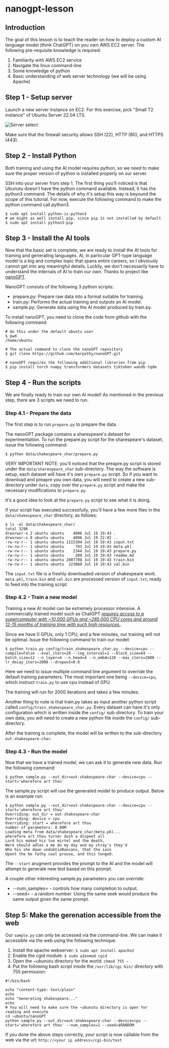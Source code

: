 # nanogpt-lesson

## Introduction

The goal of this lesson is to teach the reader on how to deploy a custom AI
language model (think ChatGPT) on you own AWS EC2 server.
The following pre-requisite knowledge is required:

1. Familiarity with AWS EC2 service
2. Navigate the linux command-line
3. Some knowledge of python
4. Basic understanding of web server technology (we will be using Apache)

## Step 1 - Setup server

Launch a new server instance on EC2.  For this exercise, pick 
"Small T2 instance" of Ubuntu Server 22.04 LTS.

![Server select](1.1_select_server.png)

Make sure that the firewall security allows SSH (22),  HTTP (80), and HTTPS (443).

## Step 2 - Install Python

Both training and using the AI model requires python, so we need to make sure
the proper version of python is installed properly on our server.

SSH into your server from step 1.  The first thing you'll noticed is that
Ubunutu doesn't have the python command available.  Instead, it has the python3
command.  The details of why it's setup this way is beyound the scope of this
tutorial.  For now, execute the following command to make the python command call
python3.

```
$ sudo apt install python-is-python3
# we might as well install pip, since pip is not installed by default
$ sudo apt install python3-pip
```

## Step 3 - Install the AI tools

Now that the basic set is complete, we are ready to install the AI
tools for training and generating languages.  AI, in particular GPT-type
language model is a big and complex topic that spans entire careers, so I
obviously cannot get into any meaningful details.  Luckily, we don't necessarily
have to understand the internals of AI to train our own.  Thanks
to project like [nanoGPT](https://github.com/karpathy/nanoGPT "nanoGPT github").

NanoGPT consists of the following 3 python scripts:

- prepare.py: Prepare raw data into a format suitable for training.
- train.py: Performs the actual training and outputs an AI model.
- sample.py: Generate data using the AI model produced by train.py.

To install nanoGPT, you need to clone the code from github with the following
command:

```
# do this under the default ubuntu user
$ pwd
/home/ubuntu

# The actual command to clone the nanoGPT repository
$ git clone https://github.com/karpathy/nanoGPT.git

# nanoGPT requires the following additional libraries from pip
$ pip install torch numpy transformers datasets tiktoken wandb tqdm
```

## Step 4 - Run the scripts

We are finally ready to train our own AI model!  As mentioned in the
previous step, there are 3 scripts we need to run.

### Step 4.1 - Prepare the data

The first step is to run `prepare.py` to prepare the data.

The nanoGPT package contains a sharespeare's dataset for experimentation.
To run the prepare.py script for the sharespeare's dataset, issue
the following command:

```
$ python data/shakespeare_char/prepare.py
```

VERY IMPORTANT NOTE:  you'll noticed that the preapre.py script is stored under the
`data/sharespeare_char` sub-directory.  The way the software is setup, each
dataset will have it's own `prepare.py` script.  So if you want to download
and preapre you own data, you will need to create a new sub-directory under `data`,
copy over the `prepare.py` script and make the necessary modifications to `prepare.py`.

It's a good idea to look at the `prepare.py` script to see what it is doing.

If your script has executed successfully, you'll have a few more files in the `data/shakespeare_char`
directory, as follows:

```
$ ls -al data/shakespeare_char/
total 3296
drwxrwxr-x 2 ubuntu ubuntu    4096 Jul 19 19:43 .
drwxrwxr-x 8 ubuntu ubuntu    4096 Jul 19 22:02 ..
-rw-rw-r-- 1 ubuntu ubuntu 1115394 Jul 19 19:43 input.txt
-rw-rw-r-- 1 ubuntu ubuntu     703 Jul 19 19:43 meta.pkl
-rw-rw-r-- 1 ubuntu ubuntu    2344 Jul 19 19:43 prepare.py
-rw-rw-r-- 1 ubuntu ubuntu     209 Jul 19 19:43 readme.md
-rw-rw-r-- 1 ubuntu ubuntu 2007708 Jul 19 19:43 train.bin
-rw-rw-r-- 1 ubuntu ubuntu  223080 Jul 19 19:43 val.bin
```

The `input.txt` file is a freshly downloaded version of shakespeare work.  `meta.pkl`,
`train.bin` and `val.bin` are processed version of `input.txt`, ready to feed into
the training script.

### Step 4.2 - Train a new model

Training a new AI model can be extremely processor intensive.  A commercially trained model
such as ChatGPT [*requires access to a supercomputer with ~10,000 GPUs and ~285,000 CPU cores
and around 12-15 months of training time with such high resources.*](https://techcommunity.microsoft.com/t5/educator-developer-blog/chatgpt-what-why-and-how/ba-p/3799381).

Since we have 0 GPUs, only 1 CPU, and a few minutes, our training will not be optimal.  Issue
the following command to train our model:

```
$ python train.py config/train_shakespeare_char.py --device=cpu --compile=False --eval_iters=20 --log_interval=1 --block_size=64 --batch_size=12 --n_layer=4 --n_head=4 --n_embd=128 --max_iters=2000 --lr_decay_iters=2000 --dropout=0.0
```

Here we need to issue multiple command line argument to override the default training parameters.  The most
important one being `--device=cpu`, which instruct `train.py` to use cpu instead of GPU.

The training will run for 2000 iterations and takes a few minutes.

Another thing to note is that train.py takes as input another python script called `config/train_shakespeare_char.py`.
Every dataset can have it's only configuration which is written inside the `config/` sub-directory.  To train your
own data, you will need to create a new python file inside the `config/` sub-directory.

After the training is complete, the model will be written to the sub-directory `out-shakespeare-char`.

### Step 4.3 - Run the model

Now that we have a trained model, we can ask it to generate new data.  Run the following command:

```
$ python sample.py --out_dir=out-shakespeare-char --device=cpu --start='wherefore art thou'
```

The sample.py script will use the generated model to produce output.  Below is an example run:

```
$ python sample.py --out_dir=out-shakespeare-char --device=cpu --start='wherefore art thou'
Overriding: out_dir = out-shakespeare-char
Overriding: device = cpu
Overriding: start = wherefore art thou
number of parameters: 0.80M
Loading meta from data/shakespeare_char/meta.pkl...
wherefore art thou turser dush a dispeet all
Lord his maked his too mirtel and the death,
Were should adles a me do my day and my stray's they'd
Who his she down undubtioRancans, that the sain
Upont the be fathy coul prouse, and this tonged.
```

The `--start` arugment provides the prompt to the AI and the model will attempt to generate new text
based on this prompt.

A couple other interesting sample.py parameters you can override:

* --num_samples=<N> - controls how many completion to output.
* --seed=<N> - a random number.  Using the same seek would produce the same output given the same prompt.

## Step 5: Make the gerenation accessible from the web

Our `sample.py` can only be accessed via the command-line.  We can make it accessible via the web using the
following technique:

1. Install the apache webserver: `$ sudo apt install apache2`
2. Enable the cgid module: `$ sudo a2enmod cgid`
3. Open the ~ubunutu directory for the world: `chmod 755 ~`
4. Put the following bash script inside the `/usr/lib/cgi-bin/` directory with 755 permission:
```
#!/bin/bash

echo "content-type: text/plain"
echo
echo "Generating shakespeare..."
echo
# You will need to make sure the ~ubunutu directory is open for reading and execute
cd ~ubuntu/nanoGPT
python sample.py --out_dir=out-shakespeare-char --device=cpu --start='wherefore art thou' --num_samples=1 --seed=$RANDOM
```

If you done the above steps correctly, your script is now callable from the web via the url: `http://<your ip address>/cgi-bin/test`
